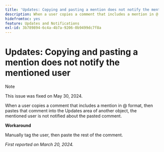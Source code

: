 ```yaml
---
title: 'Updates: Copying and pasting a mention does not notify the mentioned user'
description: When a user copies a comment that includes a mention in @ format, then pastes that comment into the Updates area of another object, the mentioned user is not notified about the pasted comment.
hidefromtoc: yes
feature: Updates and Notifications
exl-id: 3b789894-6c4a-4b7a-9206-0b9499dc7f8a
---
```

# Updates: Copying and pasting a mention does not notify the mentioned user

>[!NOTE]
>
>This issue was fixed on May 30, 2024.

When a user copies a comment that includes a mention in @ format, then pastes that comment into the Updates area of another object, the mentioned user is not notified about the pasted comment.

**Workaround**

Manually tag the user, then paste the rest of the comment.

_First reported on March 20, 2024._
